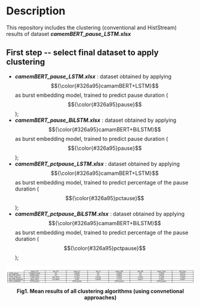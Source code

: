 # Description

This repository includes the clustering (conventional and HistStream) results of dataset **_camemBERT_pause_LSTM.xlsx_**

## First step -- select final dataset to apply clustering

- **_camemBERT_pause_LSTM.xlsx_** : dataset obtained by applying $${\color{#326a95}camamBERT+LSTM}$$ as burst embedding model, trained to predict pause duration ($${\color{#326a95}pause}$$);
- **_camemBERT_pause_BiLSTM.xlsx_** : dataset obtained by applying $${\color{#326a95}camamBERT+BiLSTM}$$ as burst embedding model, trained to predict pause duration ($${\color{#326a95}pause}$$);
- **_camemBERT_pctpause_LSTM.xlsx_** : dataset obtained by applying $${\color{#326a95}camamBERT+LSTM}$$ as burst embedding model, trained to predict percentage of the pause duration ($${\color{#326a95}pctause}$$);
- **_camemBERT_pctpause_BiLSTM.xlsx_** : dataset obtained by applying $${\color{#326a95}camamBERT+BiLSTM}$$ as burst embedding model, trained to predict percentage of the pause duration ($${\color{#326a95}pctpause}$$);

<p align="center">
  <img src="./ClusRes_images/conv_res.png" alt="conv_res.png">
  <br>
  <b>Fig1. Mean results of all clustering algorithms (using convnetional approaches)</b>
</p>

